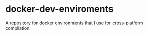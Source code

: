 # docker-dev-enviroments

A repository for docker environments that I use for cross-platform compilation.
